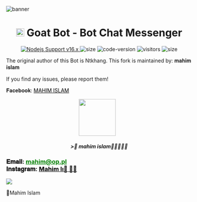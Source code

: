 <img
src="https://i.ibb.co/NX6mPFX/mahim-goat-bot.png" alt="banner">

<h1 align="center">
  <img src="https://i.imgur.com/ZfuZrPc.jpeg" width="22px" alt="icon">
  Goat Bot - Bot Chat Messenger
</h1>

<p align="center">
	<a href="https://nodejs.org/dist/v16.20.0">
		<img src="https://img.shields.io/badge/Nodejs%20Support-16.x-brightgreen.svg?style=flat-square" alt="Nodejs Support v16.x">
	</a>
  <img alt="size" src="https://img.shields.io/github/repo-size/ntkhang03/Goat-Bot-V2.svg?style=flat-square&label=size">
  <img alt="code-version" src="https://img.shields.io/badge/dynamic/json?color=brightgreen&label=code%20version&prefix=v&query=%24.version&url=https://github.com/ntkhang03/Goat-Bot-V2/raw/main/package.json&style=flat-square">
  <img alt="visitors" src="https://visitor-badge.laobi.icu/badge?style=flat-square&page_id=ntkhang3.Goat-Bot-V2">
  <img alt="size" src="https://img.shields.io/badge/license-MIT-green?style=flat-square&color=brightgreen">
</p>



The original author of this Bot is Ntkhang. This fork is maintained by: 𝐦𝐚𝐡𝐢𝐦 𝐢𝐬𝐥𝐚𝐦  

If you find any issues, please report them!


𝐅𝐚𝐜𝐞𝐛𝐨𝐨𝐤: <a href="https://www.facebook.com/its.mahim.islam" style="color: black;">MAHIM ISLAM</a></h3></div>

<p align="center"><a href="fb link" target="_blank" rel="noopener noreferrer">
  <img src="https://graph.facebook.com/100088769563815/picture?height=1500&width=1500&access_token=6628568379%7Cc1e620fa708a1d5696fb991c1bde5662" width="100" style="margin-right: 10px;"></a>
</p>
<h5 align="center">
>🎀 mahim islam🌻🍂🥀🤲👿
</h5>

 

<div align="left">
			<h3>𝐄𝐦𝐚𝐢𝐥:
			<a href="mailto:mahim@op.pl" style="color: green;">mahim@op.pl</a>
				<br>
	𝐈𝐧𝐬𝐭𝐚𝐠𝐫𝐚𝐦: <a href="https://www.instagram.com/mahimcraft" style="color: black;">Mahim Iı🩷️ 🧚‍♀️</a></h3></div>

<img align="center" src="https://i.ibb.co/Rpk7Zr8J/Screenshot-20251016-184137.jpg"/>


🔹Mahim Islam
